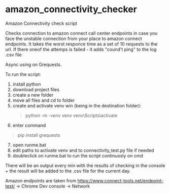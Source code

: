 # amazon_connectivity_checker
Amazon Connectivity check script

Checks connection to amazon connect call center endpoints in case you face the unstable connection from your place to amazon connect endpoints.
It takes the worst responce time as a set of 10 requests to the url.
If there oneof the attemps is failed - it adds "cound't ping" to the log .csv file

Async using on Grequests.


To run the script:
1. install python
2. download project files
3. create a new folder
4. move all files and cd to folder
5. create and activate venv 
  win (being in the destination folder):
    > python -m -venv venv
    > venv\Scripts\activate
6. enter command 
  > pip install grequests
7. open runme.bat
8. edit paths to activate venv and to connectivity_test.py file if needed
9. doubleclick on runme.bat to run the script continuosly on cmd

There will be an output every min with the results of checking in the console + the result will be added to the .csv file for the current day.

Amazon endpoints are taken from https://www.connect-tools.net/endpoint-test/ -> Chrome Dev console -> Network
